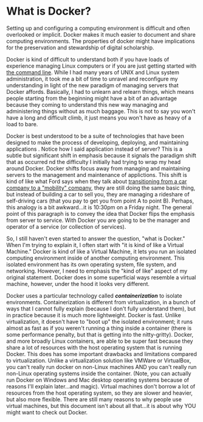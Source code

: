 # What is Docker?

Setting up and configuring a computing environment is difficult and often overlooked or implicit. Docker makes it much easier to document and share computing environments. The properties of docker might have implications for the preservation and stewardship of digital scholarship.

Docker is kind of difficult to understand both if you have loads of experience managing Linux computers or if you are just getting started with [the command line](http://www.cryptonomicon.com/beginning.html). While I had many years of UNIX and Linux system administration, it took me a bit of time to unravel and reconfigure my understanding in light of the new paradigm of managing servers that Docker affords. Basically, I had to unlearn and relearn things, which means people starting from the beginning might have a bit of an advantage because they coming to understand this new way managing and administering things without as much baggage. This is not to say you won't have a long and difficult climb, it just means you won't have as heavy of a load to bare.

Docker is best understood to be a suite of technologies that have been designed to make the process of developing, deploying, and maintaining applications . Notice how I said application instead of server? This is a subtle but significant shift in emphasis because it signals the paradigm shift that as occurred nd the difficulty I initially had trying to wrap my head around Docker. Docker shifts focus away from managing and maintaining servers to the management and maintenance of applictions. This shift is kind of like what Ford says when they talk about [transitioning from a car company to a "mobility" company](http://www.wsj.com/articles/ford-says-it-will-focus-more-on-transportation-services-sector-1452016172), they are still doing the same basic thing, but instead of building a car to sell you, they are managing a rideshare of self-driving cars (that you pay to get you from point A to point B). Perhaps, this analogy is a bit awkward...it is 10:30pm on a Friday night. The general point of this paragraph is to convey the idea that Docker flips the emphasis from server to service. With Docker you are going to be the manager and operator of a service (or collection of services).

So, I still haven't even started to answer the question, "what is Docker." When I'm trying to explain it, I often start with "it is kind of like a Virtual Machine." Docker is kind of like a Virtual Machine, it lets you run an isolated computing environment inside of another computing environment. This isolated environment has its own operating system, file system, and networking. However, I need to emphasis the "kind of like" aspect of my original statement. Docker does in some superficial ways resemble a virtual machine, however, under the hood it looks very different.

Docker uses a particular technology called **_containerization_** to isolate environments. Containerization is different from virtualization, in a bunch of ways that I cannot fully explain (because I don't fully understand them), but in practice because it is much more lightweight. Docker is fast. Unlike virtualization, it doesn't have to "boot up" the isolated environment; it runs almost as fast as if you weren't running a thing inside a container (there is some performance penalty, but that is getting into the nitty-gritty). Docker, and more broadly Linux containers, are able to be super fast because they share a lot of resources with the host operating system that is running Docker. This does has some important drawbacks and limitations compared to virtualization. Unlike a virtualization solution like VMWare or VirtualBox, you can't really run docker on non-Linux machines AND you can't really run non-Linux operating systems inside the container. (Note, you can actually run Docker on Windows and Mac desktop operating systems because of reasons I'll explain later...and magic). Virtual machines don't borrow a lot of resources from the host operating system, so they are slower and heavier, but also more flexible. There are still many reasons to why people use virtual machines, but this document isn't about all that...it is about why YOU might want to check out Docker.

